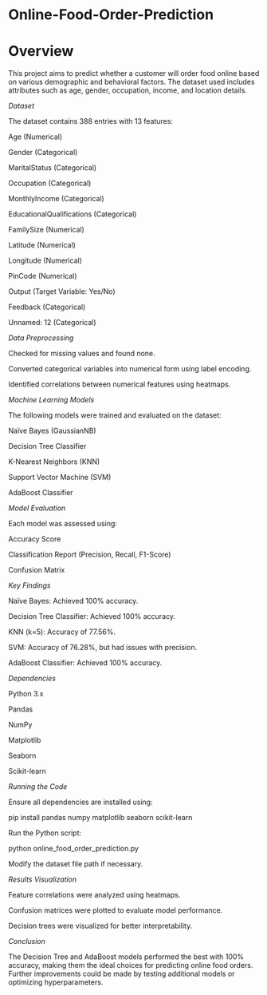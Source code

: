# Online-Food-Order-Prediction

# Overview

This project aims to predict whether a customer will order food online based on various demographic and behavioral factors. The dataset used includes attributes such as age, gender, occupation, income, and location details.

*Dataset*

The dataset contains 388 entries with 13 features:

Age (Numerical)

Gender (Categorical)

MaritalStatus (Categorical)

Occupation (Categorical)

MonthlyIncome (Categorical)

EducationalQualifications (Categorical)

FamilySize (Numerical)

Latitude (Numerical)

Longitude (Numerical)

PinCode (Numerical)

Output (Target Variable: Yes/No)

Feedback (Categorical)

Unnamed: 12 (Categorical)

*Data Preprocessing*

Checked for missing values and found none.

Converted categorical variables into numerical form using label encoding.

Identified correlations between numerical features using heatmaps.

*Machine Learning Models*

The following models were trained and evaluated on the dataset:

Naïve Bayes (GaussianNB)

Decision Tree Classifier

K-Nearest Neighbors (KNN)

Support Vector Machine (SVM)

AdaBoost Classifier

*Model Evaluation*

Each model was assessed using:

Accuracy Score

Classification Report (Precision, Recall, F1-Score)

Confusion Matrix

*Key Findings*

Naïve Bayes: Achieved 100% accuracy.

Decision Tree Classifier: Achieved 100% accuracy.

KNN (k=5): Accuracy of 77.56%.

SVM: Accuracy of 76.28%, but had issues with precision.

AdaBoost Classifier: Achieved 100% accuracy.

*Dependencies*

Python 3.x

Pandas

NumPy

Matplotlib

Seaborn

Scikit-learn

*Running the Code*

Ensure all dependencies are installed using:

pip install pandas numpy matplotlib seaborn scikit-learn

Run the Python script:

python online_food_order_prediction.py

Modify the dataset file path if necessary.

*Results Visualization*

Feature correlations were analyzed using heatmaps.

Confusion matrices were plotted to evaluate model performance.

Decision trees were visualized for better interpretability.

*Conclusion*

The Decision Tree and AdaBoost models performed the best with 100% accuracy, making them the ideal choices for predicting online food orders. Further improvements could be made by testing additional models or optimizing hyperparameters.
